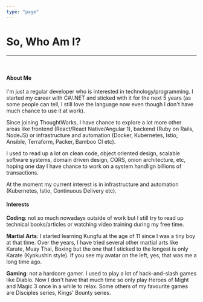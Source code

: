 ```yaml
---
type: "page"
---
```



<h1>So, Who Am I?</h1>

----
<br>

<h4>
    <i class="user icon"></i> About Me
</h4>

I'm just a regular developer who is interested in technology/programming. I started my career with C#/.NET and sticked with it for the next 5 years (as some people can tell, I still love the language now even though I don't have much chance to use it at work).

Since joining ThoughtWorks, I have chance to explore a lot more other areas like frontend (React/React Native/Angular 1), backend (Ruby on Rails, NodeJS) or infrastructure and automation (Docker, Kubernetes, Istio, Ansible, Terraform, Packer, Bamboo CI etc).

I used to read up a lot on clean code, object oriented design, scalable software systems, domain driven design, CQRS, onion architecture, etc, hoping one day I have chance to work on a system handlign billions of transactions.

At the moment my current interest is in infrastructure and automation (Kubernetes, Istio, Continuous Delivery etc).

<h4>
    <i class="heart icon"></i> Interests
</h4>

<b>Coding</b>: not so much nowadays outside of work but I still try to read up technical books/articles or watching video training during my free time.

<b>Martial Arts</b>: I started learning Kungfu at the age of 11 since I was a tiny boy at that time. Over the years, I have tried several other martial arts like Karate, Muay Thai, Boxing but the one that I sticked to the longest is only Karate (Kyokushin style). If you see my avatar on the left, yes, that was me a long time ago.

<b>Gaming</b>: not a hardcore gamer. I used to play a lot of hack-and-slash games like Diablo. Now I don't have that much time so only play Heroes of Might and Magic 3 once in a while to relax. Some others of my favourite games are Disciples series, Kings' Bounty series.
